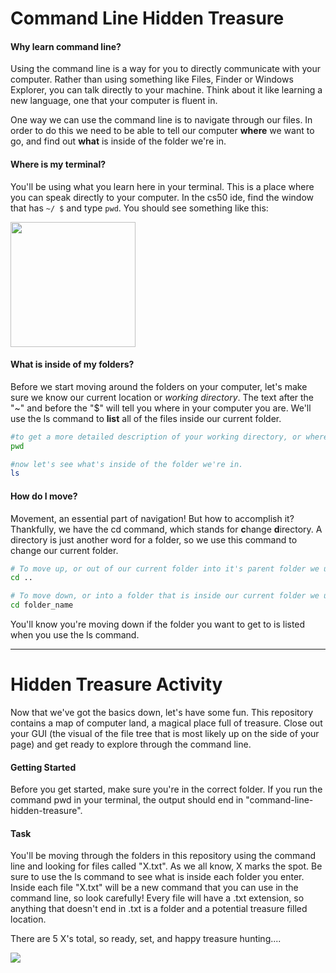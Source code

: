 # Command Line Hidden Treasure

#### <a id = "motivation"></a> Why learn command line?
Using the command line is a way for you to directly communicate with your computer. Rather than using something like Files, Finder or Windows Explorer, you can talk directly to your machine. Think about it like learning a new language, one that your computer is fluent in.

One way we can use the command line is to navigate through our files. In order to do this we need to be able to tell our computer **where** we want to go, and find out **what** is inside of the folder we're in.

#### <a id = "find"></a> Where is my terminal?
You'll be using what you learn here in your terminal. This is a place where you can speak directly to your computer. In the cs50 ide, find the window that has `~/ $` and type `pwd`. You should see something like this:

<img src="https://i.imgur.com/fZLU7wJ.gif" width="200">

#### <a id = "view"></a> What is inside of my folders?
Before we start moving around the folders on your computer, let's make sure we know our current location or *working directory*. The text after the "~" and before the "$" will tell you where in your computer you are. We'll use the ls command to **list** all of the files inside our current folder.
```bash
#to get a more detailed description of your working directory, or where you are try the command below.
pwd

#now let's see what's inside of the folder we're in.
ls
```
#### <a id = "move"></a> How do I move?
Movement, an essential part of navigation! But how to accomplish it? Thankfully, we have the cd command, which stands for **c**hange **d**irectory. A directory is just another word for a folder, so we use this command to change our current folder.

```bash
# To move up, or out of our current folder into it's parent folder we use...
cd ..

# To move down, or into a folder that is inside our current folder we use...
cd folder_name
```
You'll know you're moving down if the folder you want to get to is listed when you use the ls command.

***
# <a id = "lab"></a> Hidden Treasure Activity

Now that we've got the basics down, let's have some fun. This repository contains a map of computer land, a magical place full of treasure. Close out your GUI (the visual of the file tree that is most likely up on the side of your page) and get ready to explore through the command line.

#### Getting Started
Before you get started, make sure you're in the correct folder. If you run the command pwd in your terminal, the output should end in "command-line-hidden-treasure".

#### Task
You'll be moving through the folders in this repository using the command line and looking for files called "X.txt". As we all know, X marks the spot. Be sure to use the ls command to see what is inside each folder you enter. Inside each file "X.txt" will be a new command that you can use in the command line, so look carefully! Every file will have a .txt extension, so anything that doesn't end in .txt is a folder and a potential treasure filled location.

There are 5 X's total, so ready, set, and happy treasure hunting....

![](https://media.giphy.com/media/g6ZTtxTm7pYsw/giphy.gif)
